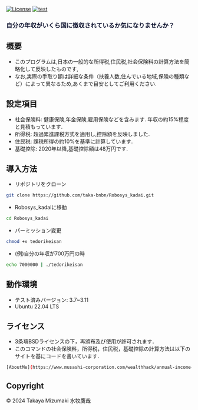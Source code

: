 
[![License](https://img.shields.io/badge/License-BSD_3--Clause-blue.svg)](https://opensource.org/licenses/BSD-3-Clause)
[![test](https://github.com/taka-bnbn/Ribosys_kadai/actions/workflows/test.yml/badge.svg)](https://github.com/taka-bnbn/Ribosys_kadai/actions/workflows/test.yml)

### <font color="##ff1493">自分の年収がいくら国に徴収されているか気になりませんか？</font>

## 概要

- このプログラムは,日本の一般的な所得税,住民税,社会保険料の計算方法を簡略化して反映したものです,<br>
- なお,実際の手取り額は詳細な条件（扶養人数,住んでいる地域,保険の種類など）によって異なるため,あくまで目安としてご利用ください.<br>

## 設定項目

- 社会保険料: 健康保険,年金保険,雇用保険などを含みます. 年収の約15%程度と見積もっています.<br>
- 所得税:     超過累進課税方式を適用し,控除額を反映しました.<br>
- 住民税:     課税所得の約10%を基準に計算しています.<br>
- 基礎控除:   2020年以降,基礎控除額は48万円です.<br>

## 導入方法

- リポジトリをクローン
```bash
git clone https://github.com/taka-bnbn/Robosys_kadai.git
```
- Robosys_kadaiに移動
```bash
cd Robosys_kadai
```
- パーミッション変更
```bash
chmod +x tedorikeisan
```
- (例)自分の年収が700万円の時
```bash
echo 7000000 | ./tedorikeisan
```

## 動作環境
- テスト済みバージョン: 3.7~3.11
- Ubuntu 22.04 LTS

## ライセンス

- 3条項BSDライセンスの下，再頒布及び使用が許可されます．
- このコマンドの社会保険料，所得税，住民税，基礎控除の計算方法は以下のサイトを基にコードを書いています．
```bash
[AboutMe](https://www.musashi-corporation.com/wealthhack/annual-income-net-income)
```

## Copyright
© 2024 Takaya Mizumaki 水牧鷹哉
